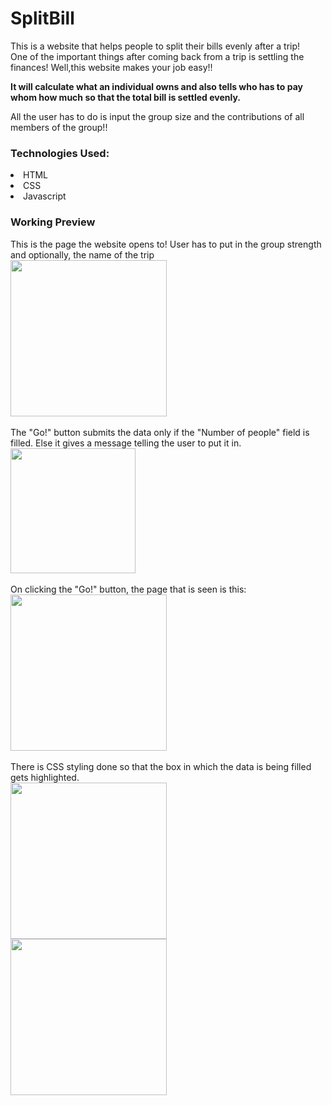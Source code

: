 # SplitBill
This is a website that helps people to split their bills evenly after a trip!  
One of the important things after coming back from a trip is settling the finances! Well,this website makes your job easy!!  

<b> It will calculate what an individual owns and also tells who has to pay whom how much so that the total bill is settled evenly.</b>  

All the user has to do is input the group size and the contributions of all members of the group!!

<h3>Technologies Used:</h3>
<li>HTML
<li>CSS
<li>Javascript

  <h3> Working Preview </h3>
  This is the page the website opens to! User has to put in the group strength and optionally, the name of the trip
  <br><img src="https://github.com/Seabee26/SplitBill/blob/main/SplitBill/first_pg.PNG"  height=250px style="horizontal-align:middle">
  <br>
  <br> The "Go!" button submits the data only if the "Number of people" field is filled. Else it gives a message telling the user to put it in.
  <br><img src="https://github.com/Seabee26/SplitBill/blob/main/SplitBill/enter_data.PNG" width=200px height=200px>
  <br>
  <br>On clicking the "Go!" button, the page that is seen is this:
  <br><img src="https://github.com/Seabee26/SplitBill/blob/main/SplitBill/second_pg.PNG"  height=250px >
  <br>
  <br>There is CSS styling done so that the box in which the data is being filled gets highlighted.
  <br><img src="https://github.com/Seabee26/SplitBill/blob/main/SplitBill/gif1.gif"  height=250px >
  <br><img src="https://github.com/Seabee26/SplitBill/blob/main/SplitBill/gif2.gif"  height=250px >



